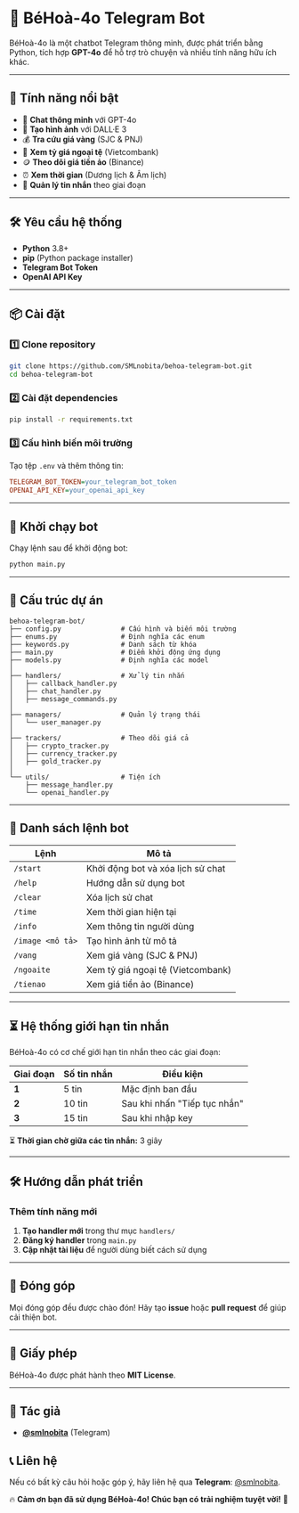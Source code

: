 # 🤖 BéHoà-4o Telegram Bot

BéHoà-4o là một chatbot Telegram thông minh, được phát triển bằng Python, tích hợp **GPT-4o** để hỗ trợ trò chuyện và nhiều tính năng hữu ích khác.

---

## 🚀 Tính năng nổi bật
- 💬 **Chat thông minh** với GPT-4o
- 🎨 **Tạo hình ảnh** với DALL·E 3
- 💰 **Tra cứu giá vàng** (SJC & PNJ)
- 💱 **Xem tỷ giá ngoại tệ** (Vietcombank)
- 🪙 **Theo dõi giá tiền ảo** (Binance)
- ⏰ **Xem thời gian** (Dương lịch & Âm lịch)
- 🔄 **Quản lý tin nhắn** theo giai đoạn

---

## 🛠 Yêu cầu hệ thống
- **Python** 3.8+
- **pip** (Python package installer)
- **Telegram Bot Token**
- **OpenAI API Key**

---

## 📦 Cài đặt
### 1️⃣ Clone repository
```bash
git clone https://github.com/SMLnobita/behoa-telegram-bot.git
cd behoa-telegram-bot
```
### 2️⃣ Cài đặt dependencies
```bash
pip install -r requirements.txt
```
### 3️⃣ Cấu hình biến môi trường
Tạo tệp `.env` và thêm thông tin:
```ini
TELEGRAM_BOT_TOKEN=your_telegram_bot_token
OPENAI_API_KEY=your_openai_api_key
```

---

## 🚀 Khởi chạy bot
Chạy lệnh sau để khởi động bot:
```bash
python main.py
```

---

## 📂 Cấu trúc dự án
```
behoa-telegram-bot/
├── config.py               # Cấu hình và biến môi trường
├── enums.py                # Định nghĩa các enum
├── keywords.py             # Danh sách từ khóa
├── main.py                 # Điểm khởi động ứng dụng
├── models.py               # Định nghĩa các model
│
├── handlers/               # Xử lý tin nhắn
│   ├── callback_handler.py
│   ├── chat_handler.py
│   ├── message_commands.py
│
├── managers/               # Quản lý trạng thái
│   └── user_manager.py
│
├── trackers/               # Theo dõi giá cả
│   ├── crypto_tracker.py
│   ├── currency_tracker.py
│   ├── gold_tracker.py
│
└── utils/                  # Tiện ích
    ├── message_handler.py
    └── openai_handler.py
```

---

## 📝 Danh sách lệnh bot
| Lệnh | Mô tả |
|------------|-------------------------------|
| `/start` | Khởi động bot và xóa lịch sử chat |
| `/help` | Hướng dẫn sử dụng bot |
| `/clear` | Xóa lịch sử chat |
| `/time` | Xem thời gian hiện tại |
| `/info` | Xem thông tin người dùng |
| `/image <mô tả>` | Tạo hình ảnh từ mô tả |
| `/vang` | Xem giá vàng (SJC & PNJ) |
| `/ngoaite` | Xem tỷ giá ngoại tệ (Vietcombank) |
| `/tienao` | Xem giá tiền ảo (Binance) |

---

## ⏳ Hệ thống giới hạn tin nhắn
BéHoà-4o có cơ chế giới hạn tin nhắn theo các giai đoạn:

| Giai đoạn | Số tin nhắn | Điều kiện |
|-----------|------------|------------|
| **1** | 5 tin | Mặc định ban đầu |
| **2** | 10 tin | Sau khi nhấn "Tiếp tục nhắn" |
| **3** | 15 tin | Sau khi nhập key |

⏳ **Thời gian chờ giữa các tin nhắn:** 3 giây

---

## 🛠 Hướng dẫn phát triển
### Thêm tính năng mới
1. **Tạo handler mới** trong thư mục `handlers/`
2. **Đăng ký handler** trong `main.py`
3. **Cập nhật tài liệu** để người dùng biết cách sử dụng

---

## 🤝 Đóng góp
Mọi đóng góp đều được chào đón! Hãy tạo **issue** hoặc **pull request** để giúp cải thiện bot.

---

## 📜 Giấy phép
BéHoà-4o được phát hành theo **MIT License**.

---

## 👤 Tác giả
- **[@smlnobita](https://t.me/smlnobita)** (Telegram)

## 📞 Liên hệ
Nếu có bất kỳ câu hỏi hoặc góp ý, hãy liên hệ qua **Telegram**: [@smlnobita](https://t.me/smlnobita).

🔥 **Cảm ơn bạn đã sử dụng BéHoà-4o! Chúc bạn có trải nghiệm tuyệt vời!** 🎉


